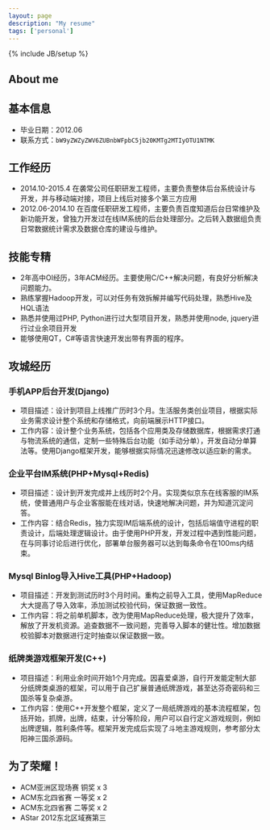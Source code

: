 ```yaml
---
layout: page
description: "My resume"
tags: ['personal']
---
```

{% include JB/setup %}

## About me

## 基本信息
- 毕业日期：2012.06
- 联系方式：`bW9yZWZyZWV6ZUBnbWFpbC5jb20KMTg2MTIyOTU1NTMK`

## 工作经历
- 2014.10-2015.4  在袭常公司任职研发工程师，主要负责整体后台系统设计与开发，并与移动端对接，项目上线后对接多个第三方应用
- 2012.06-2014.10 在百度任职研发工程师，主要负责百度知道后台日常维护及新功能开发，曾独力开发过在线IM系统的后台处理部分。之后转入数据组负责日常数据统计需求及数据仓库的建设与维护。

## 技能专精
- 2年高中OI经历，3年ACM经历。主要使用C/C++解决问题，有良好分析解决问题能力。
- 熟练掌握Hadoop开发，可以对任务有效拆解并编写代码处理，熟悉Hive及HQL语法
- 熟悉并使用过PHP, Python进行过大型项目开发，熟悉并使用node, jquery进行过业余项目开发
- 能够使用QT，C#等语言快速开发出带有界面的程序。

## 攻城经历

### 手机APP后台开发(Django)
- 项目描述：设计到项目上线推广历时3个月。生活服务类创业项目，根据实际业务需求设计整个系统和存储格式，向前端展示HTTP接口。
- 工作内容：设计整个业务系统，包括各个应用类及存储数据库，根据需求打通与物流系统的通信，定制一些特殊后台功能（如手动分单），开发自动分单算法等。使用Django框架开发，能够根据实际情况迅速修改以适应新的需求。

### 企业平台IM系统(PHP+Mysql+Redis)
- 项目描述：设计到开发完成并上线历时2个月。实现类似京东在线客服的IM系统，使普通用户与企业客服能在线对话，快速地解决问题，并为知道沉淀问答。
- 工作内容：结合Redis，独力实现IM后端系统的设计，包括后端值守进程的职责设计，后端处理逻辑设计。由于使用PHP开发，开发过程中遇到性能问题，在与同事讨论后进行优化，部署单台服务器可以达到每条命令在100ms内结束。

### Mysql Binlog导入Hive工具(PHP+Hadoop)
- 项目描述：开发到测试历时3个月时间。重构之前导入工具，使用MapReduce大大提高了导入效率，添加测试校验代码，保证数据一致性。
- 工作内容：将之前单机脚本，改为使用MapReduce处理，极大提升了效率，解放了开发机资源。追查数据不一致问题，完善导入脚本的健壮性。增加数据校验脚本对数据进行定时抽查以保证数据一致。

### 纸牌类游戏框架开发(C++)
- 项目描述：利用业余时间开始1个月完成。因喜爱桌游，自行开发能定制大部分纸牌类桌游的框架，可以用于自己扩展普通纸牌游戏，甚至达芬奇密码和三国杀等复杂桌游。
- 工作内容：使用C++开发整个框架，定义了一局纸牌游戏的基本流程框架，包括开始，抓牌，出牌，结束，计分等阶段，用户可以自行定义游戏规则，例如出牌逻辑，胜利条件等。框架开发完成后实现了斗地主游戏规则，参考部分太阳神三国杀源码。

## 为了荣耀！
- ACM亚洲区现场赛 铜奖 x 3
- ACM东北四省赛 一等奖 x 2
- ACM东北四省赛 二等奖 x 2
- AStar 2012东北区域赛第三



